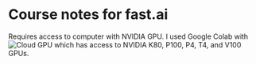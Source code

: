 # Course notes for fast.ai

Requires access to computer with NVIDIA GPU. I used Google Colab with ![Cloud GPU](https://cloud.google.com/gpu) which has access to NVIDIA K80, P100, P4, T4, and V100 GPUs.



